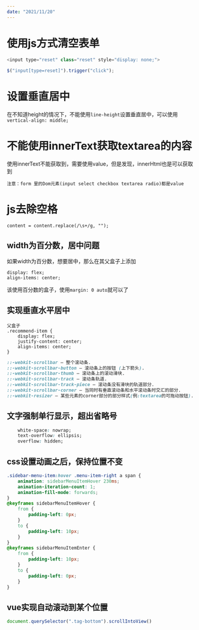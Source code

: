 ```yaml
---
date: "2021/11/20"
---
```


# 使用js方式清空表单



```js
<input type="reset" class="reset" style="display: none;">
    
$("input[type=reset]").trigger("click");
```





# 设置垂直居中

在不知道height的情况下，不能使用`line-height`设置垂直居中，可以使用`vertical-align: middle;`





# 不能使用innerText获取textarea的内容

使用innerText不能获取到，需要使用value，但是发现，innerHtml也是可以获取到

`注意：form 里的Dom元素(input select checkbox textarea radio)都是value`



# js去除空格

`content = content.replace(/\s+/g, "");`



## width为百分数，居中问题

如果width为百分数，想要居中，那么在其父盒子上添加

```
display: flex;
align-items: center;
```

该使用百分数的盒子，使用`margin: 0 auto`就可以了



## 实现垂直水平居中

```
父盒子
.recommend-item {
    display: flex;
    justify-content: center;
    align-items: center;
}
```

```css
::-webkit-scrollbar — 整个滚动条.
::-webkit-scrollbar-button — 滚动条上的按钮 (上下箭头).
::-webkit-scrollbar-thumb — 滚动条上的滚动滑块.
::-webkit-scrollbar-track — 滚动条轨道.
::-webkit-scrollbar-track-piece — 滚动条没有滑块的轨道部分.
::-webkit-scrollbar-corner — 当同时有垂直滚动条和水平滚动条时交汇的部分.
::-webkit-resizer — 某些元素的corner部分的部分样式(例:textarea的可拖动按钮).

```





## 文字强制单行显示，超出省略号

```css
    white-space: nowrap;
    text-overflow: ellipsis;
    overflow: hidden;
```



## css设置动画之后，保持位置不变

```css
.sidebar-menu-item:hover .menu-item-right a span {
    animation: sidebarMenuItemHover 230ms;
    animation-iteration-count: 1;
    animation-fill-mode: forwards;
}
@keyframes sidebarMenuItemHover {
    from {
        padding-left: 0px;
    }
    to {
        padding-left: 10px;
    }
}
@keyframes sidebarMenuItemEnter {
    from {
        padding-left: 10px;
    }
    to {
        padding-left: 0px;
    }
}
```





## vue实现自动滚动到某个位置

```js
document.querySelector(".tag-bottom").scrollIntoView()
```

